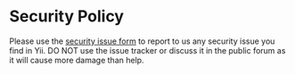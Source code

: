 # Security Policy

Please use the [security issue form](https://reagordi.com/security) to report to us any security issue you
find in Yii. DO NOT use the issue tracker or discuss it in the public forum as it will cause more damage than help.
